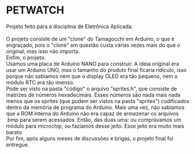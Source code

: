 # PETWATCH
Projeto feito para a disciplina de Eletrônica Aplicada.
<br><br>
O projeto consiste de um "clone" do Tamagocchi em Arduino, o que é engraçado, pois o "clone" em questão custa várias vezes mais do que o original, mas isso não importa.
<br>
Enfim, o projeto.
<br>
Usamos uma placa de Arduino NANO para construir. A ideia original era usar um Arduino UNO, mas o tamanho do produto final ficaria ridículo, isso porque não sabíamos nem que o display OLED era tão pequeno, nem o módulo RTC era tão imenso. 
<br>
Pode ser visto na pasta "código" o arquivo "sprites.h", que consiste de matrizes de números hexadecimais. Esses números são nada mais nada menos que os sprites (que podem ser vistos na pasta "sprites") codificados dentro da memória de programa do Arduino. Mais uma vez, não sabíamos que a ROM interna do Arduino não era capaz de armazenar os arquivos .bmp para serem acessados. Então, das duas uma: ou comprávamos um módulo para microchip, ou fazíamos desse jeito. Esse jeito era muito mais barato.
<br>
Por fim, após alguns meses de discussões e brigas, o projeto final foi entregue.
